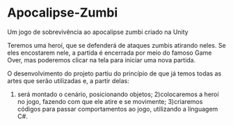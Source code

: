 # Apocalipse-Zumbi
Um jogo de sobrevivência ao apocalipse zumbi criado na Unity

Teremos uma heroí, que se defenderá de ataques zumbis atirando neles. Se eles encostarem nele, a partida é encerrada por meio do famoso Game Over, mas poderemos clicar na tela para iniciar uma nova partida.

O desenvolvimento do projeto partiu do princípio de que já temos todas as artes que serão utilizadas e, a partir delas:

1) será montado o cenário, posicionando objetos;
2)colocaremos a heroí no jogo, fazendo com que ele atire e se movimente;
3)criaremos códigos para passar comportamentos ao jogo, utilizando a linguagem C#.
